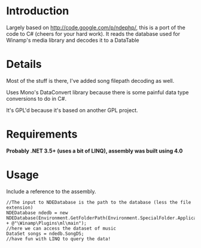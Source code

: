 # Introduction #

Largely based on http://code.google.com/p/ndephp/, this is a port of the code to C# (cheers for your hard work). It reads the database used for Winamp's media library and decodes it to a DataTable

# Details #

Most of the stuff is there, I've added song filepath decoding as well.

Uses Mono's DataConvert library because there is some painful data type conversions to do in C#.

It's GPL'd because it's based on another GPL project.

# Requirements #
**Probably .NET 3.5+ (uses a bit of LINQ), assembly was built using 4.0**

# Usage #

Include a reference to the assembly.

```
//The input to NDEDatabase is the path to the database (less the file extension)
NDEDatabase ndedb = new NDEDatabase(Environment.GetFolderPath(Environment.SpecialFolder.ApplicationData) + @"\Winamp\Plugins\ml\main");
//here we can access the dataset of music
DataSet songs = ndedb.SongDS;
//have fun with LINQ to query the data!
```